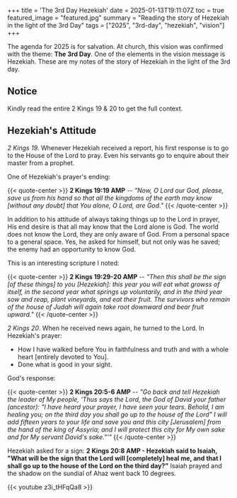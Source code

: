+++
title = 'The 3rd Day Hezekiah'
date = 2025-01-13T19:11:07Z
toc = true
featured_image = "featured.jpg"
summary = "Reading the story of Hezekiah in the light of the 3rd Day"
tags = ["2025", "3rd-day", "hezekiah", "vision"]
+++

The agenda for 2025 is for salvation. At church, this vision was confirmed with
the theme: **The 3rd Day**. One of the elements in the vision message is 
Hezekiah. These are my notes of the story of Hezekiah in the light of the 3rd
day.

## Notice

Kindly read the entire 2 Kings 19 & 20 to get the full context.

## Hezekiah's Attitude

*2 Kings 19*. Whenever Hezekiah received a report, his first response is to go 
to the House of the Lord to pray. Even his servants go to enquire about their
master from a prophet.

One of Hezekiah's prayer's ending:

{{< quote-center >}}
**2 Kings 19:19 AMP** -- *"Now, O Lord our God, please, save us from his hand
so that all the kingdoms of the earth may know [without any doubt] that You
alone, O Lord, are God."*
{{< /quote-center >}}

In addition to his attitude of always taking things up to the Lord in prayer,
His end desire is that all may know that the Lord alone is God. The world does
not know the Lord, they are only aware of God. From a personal space to a
general space. Yes, he asked for himself, but not only was he saved; the enemy
had an opportunity to know God.

This is an interesting scripture I noted:

{{< quote-center >}}
**2 Kings 19:29-20 AMP** -- *"Then this shall be the sign [of these things] to
you [Hezekiah]: this year you will eat what growss of itself, in the second year
what springs up voluntarily, and in the third year sow and reap, plant vineyards,
and eat their fruit. The survivors who remain of the house of Judah will again 
take root downward and bear fruit upward."*
{{< /quote-center >}}

*2 Kings 20*. When he received news again, he turned to the Lord. In Hezekiah's
prayer:

- How I have walked before You in faithfulness and truth and with a whole heart
[entirely devoted to You].
- Done what is good in your sight.

God's response:

{{< quote-center >}}
**2 Kings 20:5-6 AMP** -- *"Go back and tell Hezekiah the leader of My people, 
'Thus says the Lord, the God of David your father (ancestor): "I have heard your
prayer, I have seen your tears. Behold, I am healing you; on the third day you 
shall go up to the house of the Lord" I will add fifteen years to your life and
save you and this city [Jerusalem] from the hand of the king of Assyria; and I
will protect this city for My own sake and for My servant David's sake."'"*
{{< /quote-center >}}

Hezekiah asked for a sign: **2 Kings 20:8 AMP - Hezekiah said to Isaiah, "What
will be the sign that the Lord will [completely] heal me, and that I shall go
up to the house of the Lord on the third day?"** Isaiah prayed and the shadow on
the sundial of Ahaz went back 10 degrees.

{{< youtube z3i_tHFqQa8 >}}
